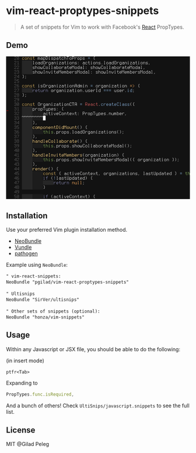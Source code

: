 # vim-react-proptypes-snippets
> A set of snippets for Vim to work with Facebook's [React](http://facebook.github.io/react/) PropTypes.

## Demo

![demo gif](vim-demo.gif)

## Installation

Use your preferred Vim plugin installation method.
- [NeoBundle](https://github.com/Shougo/neobundle.vim)
- [Vundle](https://github.com/gmarik/vundle)
- [pathogen](https://github.com/tpope/vim-pathogen)

Example using `NeoBundle`:

```vim
" vim-react-snippets:
NeoBundle "pgilad/vim-react-proptypes-snippets"

" Ultisnips
NeoBundle "SirVer/ultisnips"

" Other sets of snippets (optional):
NeoBundle "honza/vim-snippets"
```

## Usage

Within any Javascript or JSX file, you should be able to do the following:

(in insert mode)
```
ptfr<Tab>
```

Expanding to

```js
PropTypes.func.isRequired,
```

And a bunch of others!
Check `UltiSnips/javascript.snippets` to see the full list.

## License

MIT @Gilad Peleg
